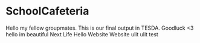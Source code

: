 # SchoolCafeteria
Hello my fellow groupmates. This is our final output in TESDA. Goodluck <3
hello im beautiful
Next Life
Hello
Website
Website ulit
ulit
test